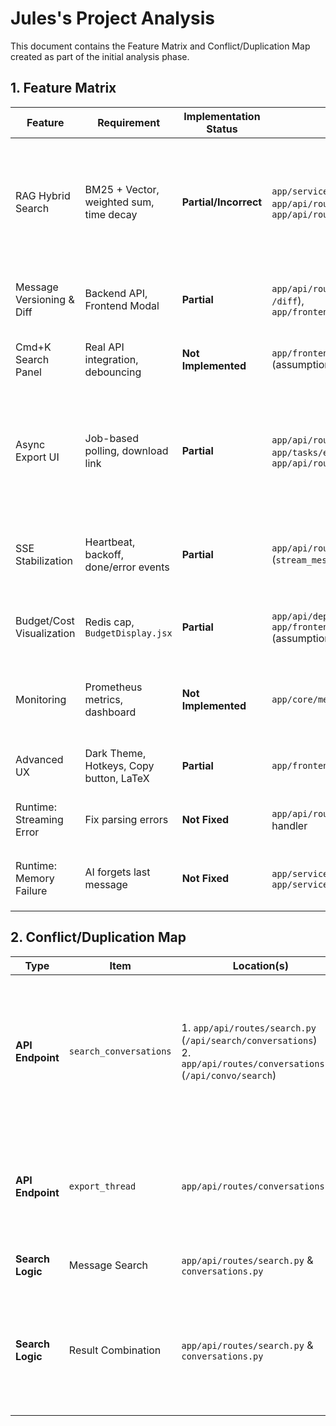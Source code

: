 # Jules's Project Analysis

This document contains the Feature Matrix and Conflict/Duplication Map created as part of the initial analysis phase.

## 1. Feature Matrix

| Feature | Requirement | Implementation Status | Related Files/Endpoints | Notes |
|---|---|---|---|---|
| RAG Hybrid Search | BM25 + Vector, weighted sum, time decay | **Partial/Incorrect** | `app/services/rag_service.py`, `app/api/routes/search.py`, `app/api/routes/conversations.py` | Hybrid search exists for attachments only. Messages use Postgres FTS. No weighted sum between messages and attachments. No time decay. Endpoint is duplicated and needs to be consolidated to `/api/convo/search`. |
| Message Versioning & Diff | Backend API, Frontend Modal | **Partial** | `app/api/routes/conversations.py` (`/versions`, `/diff`), `app/frontend/src/components/DiffViewModal.jsx` | Backend APIs exist but need verification. Frontend component exists but needs to be connected to the API. |
| Cmd+K Search Panel | Real API integration, debouncing | **Not Implemented** | `app/frontend/src/components/CmdK.jsx` (assumption) | Currently uses mock data. Needs to be connected to the new `/api/convo/search`. |
| Async Export UI | Job-based polling, download link | **Partial** | `app/api/routes/exports.py`, `app/tasks/export_tasks.py`, `app/api/routes/conversations.py` | Async backend (`exports.py`, `export_tasks.py`) seems to exist. A synchronous endpoint also exists in `conversations.py`. Frontend needs to be implemented to use the async version. |
| SSE Stabilization | Heartbeat, backoff, done/error events | **Partial** | `app/api/routes/conversations.py` (`stream_message`), Frontend EventSource logic | Backend sends `delta` and `usage`, but not `done` or `error`. No heartbeat. Frontend needs exponential backoff. Cancel endpoint exists. |
| Budget/Cost Visualization | Redis cap, `BudgetDisplay.jsx` | **Partial** | `app/api/dependencies.py` (`check_budget`), `app/frontend/src/components/BudgetDisplay.jsx` (assumption) | Backend budget check exists. Frontend component needs to be implemented to show usage and warnings. |
| Monitoring | Prometheus metrics, dashboard | **Not Implemented** | `app/core/metrics.py` | Some basic metrics exist (`SSE_SESSIONS_ACTIVE`), but the required ones (`llm_requests_total`, etc.) are missing. |
| Advanced UX | Dark Theme, Hotkeys, Copy button, LaTeX | **Partial** | `app/frontend/` | Dark theme is inconsistent. Other features are not implemented. |
| Runtime: Streaming Error | Fix parsing errors | **Not Fixed** | `app/api/routes/conversations.py`, Frontend SSE handler | Likely caused by missing `done`/`error` events from the backend. |
| Runtime: Memory Failure | AI forgets last message | **Not Fixed** | `app/services/conversation_service.py`, `app/services/memory_service.py` | Suspect issue in `get_messages_by_thread` or how context is assembled for the LLM call. |

## 2. Conflict/Duplication Map

| Type | Item | Location(s) | Issue | Proposed Solution |
|---|---|---|---|---|
| **API Endpoint** | `search_conversations` | 1. `app/api/routes/search.py` (`/api/search/conversations`) <br> 2. `app/api/routes/conversations.py` (`/api/convo/search`) | Two different implementations of conversation search exist at two different endpoints, causing confusion and code duplication. SQL logic is slightly different. | Consolidate all logic into a single, correct implementation at `/api/convo/search` inside `app/api/routes/conversations.py`. Delete the endpoint from `app/api/routes/search.py`. |
| **API Endpoint** | `export_thread` | `app/api/routes/conversations.py` | A synchronous export endpoint exists, which conflicts with the requirement for an asynchronous, job-based export system. | Deprecate or remove the synchronous endpoint. Ensure all frontend interactions use the async export API in `app/api/routes/exports.py`. |
| **Search Logic** | Message Search | `app/api/routes/search.py` & `conversations.py` | Uses PostgreSQL FTS (`ts_rank`). | Requirement is to use `rank-bm25`. This logic needs to be rewritten. |
| **Search Logic** | Result Combination | `app/api/routes/search.py` & `conversations.py` | Message and attachment search results are simply concatenated and sorted. Attachment results have a placeholder score. | Implement proper weighted scoring and normalization for the combined results, including time decay. |

